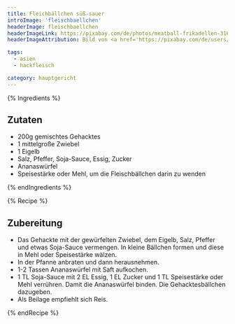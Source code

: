 ```yaml
---
title: Fleichbällchen süß-sauer
introImage: 'fleischbaellchen'
headerImage: fleischbaellchen
headerImageLink: https://pixabay.com/de/photos/meatball-frikadellen-3166043/
headerImageAttribution: Bild von <a href='https://pixabay.com/de/users/Iituliitu-6331387/?utm_source=link-attribution&amp;utm_medium=referral&amp;utm_campaign=image&amp;utm_content=3166043'>Maarit Ignatius-Kuittinen</a> auf <a href='https://pixabay.com/de/?utm_source=link-attribution&amp;utm_medium=referral&amp;utm_campaign=image&amp;utm_content=3166043'>Pixabay</a>

tags:
  - asien
  - hackfleisch

category: hauptgericht
---
```


{% Ingredients %}

## Zutaten

- 200g gemischtes Gehacktes
- 1 mittelgroße Zwiebel
- 1 Eigelb
- Salz, Pfeffer, Soja-Sauce, Essig, Zucker
- Ananaswürfel
- Speisestärke oder Mehl, um die Fleischbällchen darin zu wenden

{% endIngredients %}

{% Recipe %}

## Zubereitung

- Das Gehackte mit der gewürfelten Zwiebel, dem Eigelb, Salz, Pfeffer und etwas Soja-Sauce vermengen. In kleine Bällchen formen und diese in Mehl oder Speisestärke wälzen.
- In der Pfanne anbraten und dann herausnehmen.
- 1-2 Tassen Ananaswürfel mit Saft aufkochen.
- 1 TL Soja-Sauce mit 2 EL Essig, 1 EL Zucker und 1 TL Speisestärke oder Mehl verrühren. Damit die Ananaswürfel binden. Die Gehacktesbällchen dazugeben.
- Als Beilage empfiehlt sich Reis.

{% endRecipe %}
